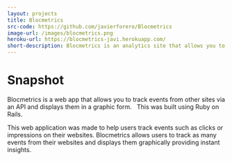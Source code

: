 ```yaml
---
layout: projects
title: Blocmetrics
src-code: https://github.com/javierforero/Blocmetrics
image-url: /images/blocmetrics.png
heroku-url: https://blocmetrics-javi.herokuapp.com/
short-description: Blocmetrics is an analytics site that allows you to track events on your web apps.
---
```



Snapshot
============

Blocmetrics is a web app that allows you to track events from other sites via an API and displays them in a graphic form.   This was built using Ruby on Rails.

This web application was made to help users track events such as clicks or impressions on their websites. Blocmetrics allows users to track as many events from their websites and displays them graphically providing instant insights.
